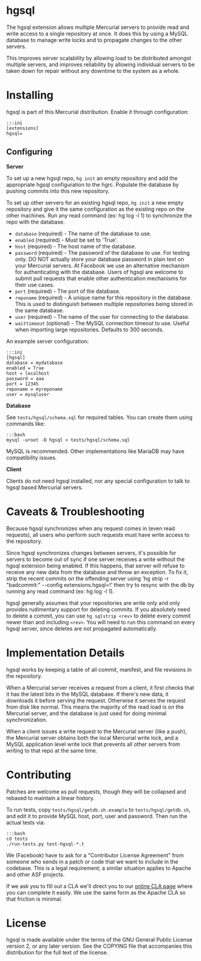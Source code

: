 hgsql
=============

The hgsql extension allows multiple Mercurial servers to provide read and write access to a single repository at once. It does this by using a MySQL database to manage write locks and to propagate changes to the other servers.

This improves server scalability by allowing load to be distributed amongst multiple servers, and improves reliability by allowing individual servers to be taken down for repair without any downtime to the system as a whole.

Installing
==========

hgsql is part of this Mercurial distribution.  Enable it through configuration:

    :::ini
    [extensions]
    hgsql=

Configuring
-----------

**Server**

To set up a new hgsql repo, `hg init` an empty repository and add the appropriate hgsql configuration to the hgrc. Populate the database by pushing commits into this new repository. 

To set up other servers for an existing hgsql repo, `hg init` a new empty repository and give it the same configuration as the existing repo on the other machines. Run any read command (ex: hg log -l 1) to synchronize the repo with the database.

* `database` (required) - The name of the database to use.
* `enabled` (required) - Must be set to 'True'.
* `host` (required) - The host name of the database.
* `password` (required) - The password of the database to use. For testing only. DO NOT actually store your database password in plain text on your Mercurial servers. At Facebook we use an alternative mechanism for authenticating with the database. Users of hgsql are welcome to submit pull requests that enable other authentication mechanisms for their use cases.
* `port` (required) - The port of the database.
* `reponame` (required) - A unique name for this repository in the database. This is used to distinguish between multiple repositories being stored in the same database.
* `user` (required) - The name of the user for connecting to the database.
* `waittimeout` (optional) - The MySQL connection timeout to use. Useful when importing large repositories.  Defaults to 300 seconds.

An example server configuration:

    :::ini
    [hgsql]
    database = mydatabase
    enabled = True
    host = localhost
    password = aaa
    port = 12345
    reponame = myreponame
    user = mysqluser

**Database**

See `tests/hgsql/schema.sql` for required tables. You can create them using commands like:

    :::bash
    mysql -uroot -D hgsql < tests/hgsql/schema.sql

MySQL is recommended. Other implementations like MariaDB may have compatibility issues.

**Client**

Clients do not need hgsql installed, nor any special configuration to talk to hgsql based Mercurial servers.

Caveats & Troubleshooting
============

Because hgsql synchronizes when any request comes in (even read requests), all users who perform such requests must have write access to the repository.

Since hgsql synchronizes changes between servers, it's possible for servers to become out of sync if one server receives a write without the hgsql extension being enabled. If this happens, that server will refuse to receive any new data from the database and throw an exception. To fix it, strip the recent commits on the offending server using 'hg strip -r "badcommit:" --config extensions.hgsql=!' then try to resync with the db by running any read command (ex: hg log -l 1).

hgsql generally assumes that your repositories are write only and only provides rudimentary support for deleting commits. If you absolutely need to delete a commit, you can use `hg sqlstrip <rev>` to delete every commit newer than and including `<rev>`.  You will need to run this command on every hgsql server, since deletes are not propagated automatically.

Implementation Details
===========

hgsql works by keeping a table of all commit, manifest, and file revisions in the repository.

When a Mercurial server receives a request from a client, it first checks that it has the latest bits in the MySQL database. If there's new data, it downloads it before serving the request. Otherwise it serves the request from disk like normal. This means the majority of the read load is on the Mercurial server, and the database is just used for doing minimal synchronization.

When a client issues a write request to the Mercurial server (like a push), the Mercurial server obtains both the local Mercurial write lock, and a MySQL application level write lock that prevents all other servers from writing to that repo at the same time.

Contributing
============

Patches are welcome as pull requests, though they will be collapsed and rebased to maintain a linear history.

To run tests, copy `tests/hgsql/getdb.sh.example` to `tests/hgsql/getdb.sh`, and edit it to provide MySQL host, port, user and password. Then run the actual tests via:

    :::bash
    cd tests
    ./run-tests.py test-hgsql-*.t

We (Facebook) have to ask for a "Contributor License Agreement" from someone who sends in a patch or code that we want to include in the codebase. This is a legal requirement; a similar situation applies to Apache and other ASF projects.

If we ask you to fill out a CLA we'll direct you to our [online CLA page](https://developers.facebook.com/opensource/cla) where you can complete it easily. We use the same form as the Apache CLA so that friction is minimal.

License
=======

hgsql is made available under the terms of the GNU General Public License version 2, or any later version. See the COPYING file that accompanies this distribution for the full text of the license.
